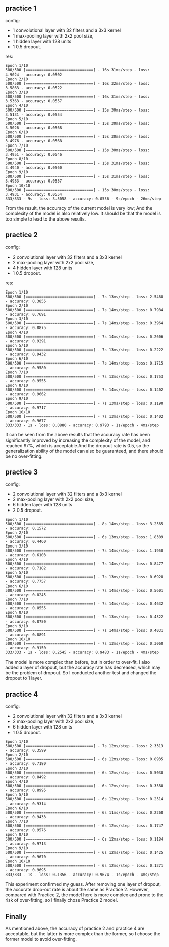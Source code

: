 ## practice 1

config:

- 1 convolutional layer with 32 filters and a 3x3 kernel
- 1 max-pooling layer with 2x2 pool size,
- 1 hidden layer with 128 units
- 1 0.5 dropout.

res:

```
Epoch 1/10
500/500 [==============================] - 16s 31ms/step - loss: 4.9024 - accuracy: 0.0502
Epoch 2/10
500/500 [==============================] - 16s 32ms/step - loss: 3.5863 - accuracy: 0.0522
Epoch 3/10
500/500 [==============================] - 16s 31ms/step - loss: 3.5363 - accuracy: 0.0557
Epoch 4/10
500/500 [==============================] - 15s 30ms/step - loss: 3.5131 - accuracy: 0.0554
Epoch 5/10
500/500 [==============================] - 15s 30ms/step - loss: 3.5026 - accuracy: 0.0568
Epoch 6/10
500/500 [==============================] - 15s 30ms/step - loss: 3.4976 - accuracy: 0.0568
Epoch 7/10
500/500 [==============================] - 15s 30ms/step - loss: 3.4951 - accuracy: 0.0546
Epoch 8/10
500/500 [==============================] - 15s 31ms/step - loss: 3.4940 - accuracy: 0.0560
Epoch 9/10
500/500 [==============================] - 15s 31ms/step - loss: 3.4933 - accuracy: 0.0557
Epoch 10/10
500/500 [==============================] - 15s 30ms/step - loss: 3.4931 - accuracy: 0.0554
333/333 - 9s - loss: 3.5058 - accuracy: 0.0556 - 9s/epoch - 26ms/step
```

From the result, the accuracy of the current model is very low; And the complexity of the model is also relatively low. It should be that the model is too simple to lead to the above results.

## practice 2


config:

- 2 convolutional layer with 32 filters and a 3x3 kernel
- 2 max-pooling layer with 2x2 pool size,
- 4 hidden layer with 128 units
- 1 0.5 dropout.

res:

```
Epoch 1/10
500/500 [==============================] - 7s 13ms/step - loss: 2.5468 - accuracy: 0.3855
Epoch 2/10
500/500 [==============================] - 7s 14ms/step - loss: 0.7984 - accuracy: 0.7691
Epoch 3/10
500/500 [==============================] - 7s 14ms/step - loss: 0.3964 - accuracy: 0.8875
Epoch 4/10
500/500 [==============================] - 7s 14ms/step - loss: 0.2606 - accuracy: 0.9291
Epoch 5/10
500/500 [==============================] - 7s 13ms/step - loss: 0.2222 - accuracy: 0.9432
Epoch 6/10
500/500 [==============================] - 7s 14ms/step - loss: 0.1715 - accuracy: 0.9580
Epoch 7/10
500/500 [==============================] - 7s 13ms/step - loss: 0.1753 - accuracy: 0.9555
Epoch 8/10
500/500 [==============================] - 7s 14ms/step - loss: 0.1402 - accuracy: 0.9662
Epoch 9/10
500/500 [==============================] - 7s 13ms/step - loss: 0.1190 - accuracy: 0.9717
Epoch 10/10
500/500 [==============================] - 7s 13ms/step - loss: 0.1402 - accuracy: 0.9677
333/333 - 1s - loss: 0.0880 - accuracy: 0.9793 - 1s/epoch - 4ms/step
```

It can be seen from the above results that the accuracy rate has been significantly improved by increasing the complexity of the model, and reached 97%, which is acceptable.And the dropout rate is 0.5, so the generalization ability of the model can also be guaranteed, and there should be no over-fitting.

## practice 3

config:

- 2 convolutional layer with 32 filters and a 3x3 kernel
- 2 max-pooling layer with 2x2 pool size,
- 6 hidden layer with 128 units
- 2 0.5 dropout.

```
Epoch 1/10
500/500 [==============================] - 8s 14ms/step - loss: 3.2565 - accuracy: 0.1572  
Epoch 2/10
500/500 [==============================] - 6s 13ms/step - loss: 1.8309 - accuracy: 0.4460
Epoch 3/10
500/500 [==============================] - 7s 14ms/step - loss: 1.1950 - accuracy: 0.6103
Epoch 4/10
500/500 [==============================] - 7s 14ms/step - loss: 0.8477 - accuracy: 0.7182
Epoch 5/10
500/500 [==============================] - 7s 13ms/step - loss: 0.6928 - accuracy: 0.7757
Epoch 6/10
500/500 [==============================] - 7s 14ms/step - loss: 0.5601 - accuracy: 0.8245
Epoch 7/10
500/500 [==============================] - 7s 14ms/step - loss: 0.4632 - accuracy: 0.8555
Epoch 8/10
500/500 [==============================] - 7s 13ms/step - loss: 0.4322 - accuracy: 0.8750
Epoch 9/10
500/500 [==============================] - 7s 14ms/step - loss: 0.4031 - accuracy: 0.8891
Epoch 10/10
500/500 [==============================] - 7s 13ms/step - loss: 0.3060 - accuracy: 0.9150
333/333 - 1s - loss: 0.2545 - accuracy: 0.9483 - 1s/epoch - 4ms/step

```
The model is more complex than before, but in order to over-fit, I also added a layer of dropout, but the accuracy rate has decreased, which may be the problem of dropout. So I conducted another test and changed the dropout to 1 layer.

## practice 4

config:

- 2 convolutional layer with 32 filters and a 3x3 kernel
- 2 max-pooling layer with 2x2 pool size,
- 6 hidden layer with 128 units
- 1 0.5 dropout.

```
Epoch 1/10
500/500 [==============================] - 7s 12ms/step - loss: 2.3313 - accuracy: 0.3599
Epoch 2/10
500/500 [==============================] - 6s 12ms/step - loss: 0.8935 - accuracy: 0.7180
Epoch 3/10
500/500 [==============================] - 6s 12ms/step - loss: 0.5030 - accuracy: 0.8492
Epoch 4/10
500/500 [==============================] - 6s 12ms/step - loss: 0.3580 - accuracy: 0.8995
Epoch 5/10
500/500 [==============================] - 6s 12ms/step - loss: 0.2514 - accuracy: 0.9314
Epoch 6/10
500/500 [==============================] - 6s 11ms/step - loss: 0.2268 - accuracy: 0.9433
Epoch 7/10
500/500 [==============================] - 6s 12ms/step - loss: 0.1747 - accuracy: 0.9576
Epoch 8/10
500/500 [==============================] - 6s 12ms/step - loss: 0.1184 - accuracy: 0.9713
Epoch 9/10
500/500 [==============================] - 6s 12ms/step - loss: 0.1425 - accuracy: 0.9670
Epoch 10/10
500/500 [==============================] - 6s 12ms/step - loss: 0.1371 - accuracy: 0.9695
333/333 - 1s - loss: 0.1356 - accuracy: 0.9674 - 1s/epoch - 4ms/step
```
This experiment confirmed my guess. After removing one layer of dropout, the accurate drop-out rate is about the same as Practice 2. However, compared with Practice 2, the model here is more complex and prone to the risk of over-fitting, so I finally chose Practice 2 model.

## Finally

As mentioned above, the accuracy of practice 2 and practice 4 are acceptable, but the latter is more complex than the former, so I choose the former model to avoid over-fitting.